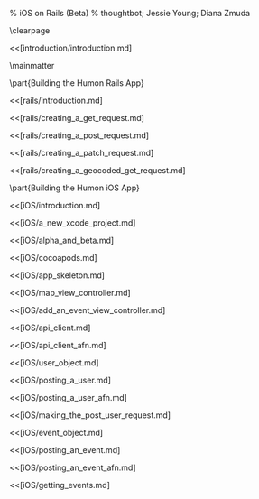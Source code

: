 % iOS on Rails (Beta)
% thoughtbot; Jessie Young; Diana Zmuda

\clearpage

<<[introduction/introduction.md]

\mainmatter

\part{Building the Humon Rails App}

<<[rails/introduction.md]

<<[rails/creating_a_get_request.md]

<<[rails/creating_a_post_request.md]

<<[rails/creating_a_patch_request.md]

<<[rails/creating_a_geocoded_get_request.md]

\part{Building the Humon iOS App}

<<[iOS/introduction.md]

<<[iOS/a_new_xcode_project.md]

<<[iOS/alpha_and_beta.md]

<<[iOS/cocoapods.md]

<<[iOS/app_skeleton.md]

<<[iOS/map_view_controller.md]

<<[iOS/add_an_event_view_controller.md]

<<[iOS/api_client.md]

<<[iOS/api_client_afn.md]

<<[iOS/user_object.md]

<<[iOS/posting_a_user.md]

<<[iOS/posting_a_user_afn.md]

<<[iOS/making_the_post_user_request.md]

<<[iOS/event_object.md]

<<[iOS/posting_an_event.md]

<<[iOS/posting_an_event_afn.md]

<<[iOS/getting_events.md]
